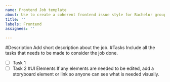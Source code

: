 ```yaml
---
name: Frontend Job template
about: Use to create a coherent frontend issue style for Bachelor group.
title: ''
labels: Frontend
assignees: ''

---
```


#Description
Add short description about the job.
#Tasks
Include all the tasks that needs to be made to consider the job done.
- [ ] Task 1
- [ ] Task 2
#UI Elements
If any elements are needed to be edited, add a storyboard element or link so anyone can see what is needed visually.
